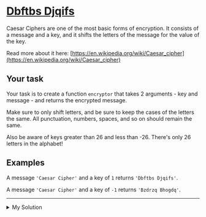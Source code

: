 # [Dbftbs Djqifs](https://www.codewars.com/kata/546937989c0b6ab3c5000183)

Caesar Ciphers are one of the most basic forms of encryption. It consists of a message and a key, and it shifts the
letters of the message for the value of the key.

Read more about it here: [https://en.wikipedia.org/wiki/Caesar_cipher](https://en.wikipedia.org/wiki/Caesar_cipher)

## Your task

Your task is to create a function `encryptor` that takes 2 arguments - key and message - and returns the encrypted
message.

Make sure to only shift letters, and be sure to keep the cases of the letters the same. All punctuation, numbers,
spaces, and so on should remain the same.

Also be aware of keys greater than 26 and less than -26. There's only 26 letters in the alphabet!

## Examples

A message `'Caesar Cipher'` and a key of `1` returns `'Dbftbs Djqifs'`.

A message `'Caesar Cipher'` and a key of `-1` returns `'Bzdrzq Bhogdq'`.

---

<details><summary>My Solution</summary>

```js
function encryptor(key, message) {
  const charCodeA = 'A'.charCodeAt(0)
  const charCodeZ = 'Z'.charCodeAt(0)
  const charCodea = 'a'.charCodeAt(0)
  const charCodez = 'z'.charCodeAt(0)
  const newKey = key % 26

  return message
    .split('')
    .map(char => {
      if (/[a-zA-Z]/.test(char)) {
        const charCode = char.charCodeAt(0)
        const newCharCode = charCode + newKey

        // Check if the character is uppercase or lowercase
        if (charCodeA <= charCode && charCode <= charCodeZ) {
          if (newCharCode < charCodeA) return String.fromCharCode(newCharCode + 26)
          if (newCharCode > charCodeZ) return String.fromCharCode(newCharCode - 26)
          return String.fromCharCode(newCharCode)
        } else {
          if (newCharCode < charCodea) return String.fromCharCode(newCharCode + 26)
          if (newCharCode > charCodez) return String.fromCharCode(newCharCode - 26)
          return String.fromCharCode(newCharCode)
        }
      } else {
        return char
      }
    })
    .join('')
}
```

</details>
